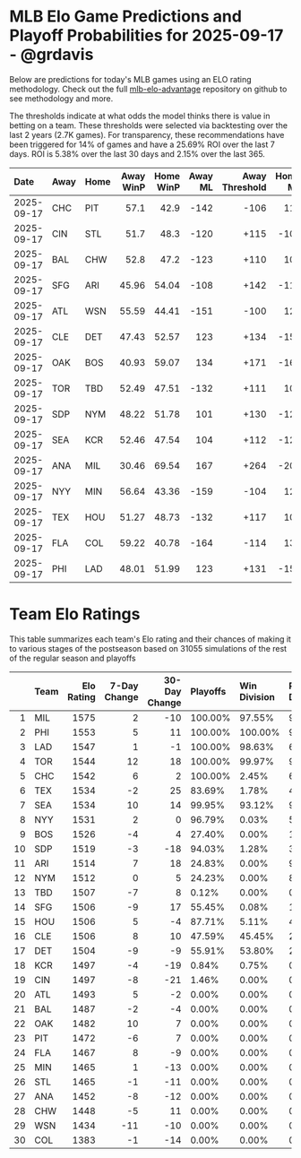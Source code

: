 # MLB Elo Game Predictions and Playoff Probabilities for 2025-09-17 - @grdavis
Below are predictions for today's MLB games using an ELO rating methodology. Check out the full [mlb-elo-advantage](https://github.com/grdavis/mlb-elo-advantage) repository on github to see methodology and more.

The thresholds indicate at what odds the model thinks there is value in betting on a team. These thresholds were selected via backtesting over the last 2 years (2.7K games). For transparency, these recommendations have been triggered for 14% of games and have a 25.69% ROI over the last 7 days. ROI is 5.38% over the last 30 days and 2.15% over the last 365.

| Date       | Away   | Home   |   Away WinP |   Home WinP |   Away ML |   Away Threshold |   Home ML |   Home Threshold |
|:-----------|:-------|:-------|------------:|------------:|----------:|-----------------:|----------:|-----------------:|
| 2025-09-17 | CHC    | PIT    |       57.1  |       42.9  |      -142 |             -106 |       117 |             +159 |
| 2025-09-17 | CIN    | STL    |       51.7  |       48.3  |      -120 |             +115 |      -101 |             +130 |
| 2025-09-17 | BAL    | CHW    |       52.8  |       47.2  |      -123 |             +110 |       101 |             +135 |
| 2025-09-17 | SFG    | ARI    |       45.96 |       54.04 |      -108 |             +142 |      -112 |             +105 |
| 2025-09-17 | ATL    | WSN    |       55.59 |       44.41 |      -151 |             -100 |       124 |             +150 |
| 2025-09-17 | CLE    | DET    |       47.43 |       52.57 |       123 |             +134 |      -150 |             +111 |
| 2025-09-17 | OAK    | BOS    |       40.93 |       59.07 |       134 |             +171 |      -166 |             -114 |
| 2025-09-17 | TOR    | TBD    |       52.49 |       47.51 |      -132 |             +111 |       108 |             +134 |
| 2025-09-17 | SDP    | NYM    |       48.22 |       51.78 |       101 |             +130 |      -124 |             +114 |
| 2025-09-17 | SEA    | KCR    |       52.46 |       47.54 |       104 |             +112 |      -125 |             +133 |
| 2025-09-17 | ANA    | MIL    |       30.46 |       69.54 |       167 |             +264 |      -208 |             -168 |
| 2025-09-17 | NYY    | MIN    |       56.64 |       43.36 |      -159 |             -104 |       128 |             +156 |
| 2025-09-17 | TEX    | HOU    |       51.27 |       48.73 |      -132 |             +117 |       108 |             +128 |
| 2025-09-17 | FLA    | COL    |       59.22 |       40.78 |      -164 |             -114 |       134 |             +172 |
| 2025-09-17 | PHI    | LAD    |       48.01 |       51.99 |       123 |             +131 |      -150 |             +113 |

# Team Elo Ratings
This table summarizes each team's Elo rating and their chances of making it to various stages of the postseason based on 31055 simulations of the rest of the regular season and playoffs

|    | Team   |   Elo Rating |   7-Day Change |   30-Day Change | Playoffs   | Win Division   | Reach Div. Rd.   | Reach CS   | Reach WS   | Win WS   |
|---:|:-------|-------------:|---------------:|----------------:|:-----------|:---------------|:-----------------|:-----------|:-----------|:---------|
|  1 | MIL    |         1575 |              2 |             -10 | 100.00%    | 97.55%         | 99.26%           | 66.11%     | 41.47%     | 28.05%   |
|  2 | PHI    |         1553 |              5 |              11 | 100.00%    | 100.00%        | 99.38%           | 57.43%     | 26.32%     | 15.47%   |
|  3 | LAD    |         1547 |              1 |              -1 | 100.00%    | 98.63%         | 65.73%           | 30.23%     | 13.04%     | 7.10%    |
|  4 | TOR    |         1544 |             12 |              18 | 100.00%    | 99.97%         | 99.98%           | 58.14%     | 33.97%     | 15.41%   |
|  5 | CHC    |         1542 |              6 |               2 | 100.00%    | 2.45%          | 63.44%           | 23.56%     | 11.35%     | 6.16%    |
|  6 | TEX    |         1534 |             -2 |              25 | 83.69%     | 1.78%          | 44.01%           | 21.01%     | 11.14%     | 4.35%    |
|  7 | SEA    |         1534 |             10 |              14 | 99.95%     | 93.12%         | 96.63%           | 55.96%     | 26.73%     | 10.53%   |
|  8 | NYY    |         1531 |              2 |               0 | 96.79%     | 0.03%          | 53.61%           | 23.59%     | 12.47%     | 4.82%    |
|  9 | BOS    |         1526 |             -4 |               4 | 27.40%     | 0.00%          | 13.44%           | 6.10%      | 2.88%      | 1.07%    |
| 10 | SDP    |         1519 |             -3 |             -18 | 94.03%     | 1.28%          | 35.66%           | 11.20%     | 4.38%      | 1.92%    |
| 11 | ARI    |         1514 |              7 |              18 | 24.83%     | 0.00%          | 9.06%            | 2.89%      | 0.90%      | 0.37%    |
| 12 | NYM    |         1512 |              0 |               5 | 24.23%     | 0.00%          | 8.44%            | 2.70%      | 0.80%      | 0.29%    |
| 13 | TBD    |         1507 |             -7 |               8 | 0.12%      | 0.00%          | 0.04%            | 0.01%      | 0.00%      | 0.00%    |
| 14 | SFG    |         1506 |             -9 |              17 | 55.45%     | 0.08%          | 18.64%           | 5.74%      | 1.71%      | 0.65%    |
| 15 | HOU    |         1506 |              5 |              -4 | 87.71%     | 5.11%          | 40.28%           | 14.87%     | 5.67%      | 1.73%    |
| 16 | CLE    |         1506 |              8 |              10 | 47.59%     | 45.45%         | 23.94%           | 9.28%      | 3.42%      | 0.99%    |
| 17 | DET    |         1504 |             -9 |              -9 | 55.91%     | 53.80%         | 27.67%           | 10.92%     | 3.68%      | 1.06%    |
| 18 | KCR    |         1497 |             -4 |             -19 | 0.84%      | 0.75%          | 0.41%            | 0.12%      | 0.04%      | 0.02%    |
| 19 | CIN    |         1497 |             -8 |             -21 | 1.46%      | 0.00%          | 0.39%            | 0.14%      | 0.03%      | 0.02%    |
| 20 | ATL    |         1493 |              5 |              -2 | 0.00%      | 0.00%          | 0.00%            | 0.00%      | 0.00%      | 0.00%    |
| 21 | BAL    |         1487 |             -2 |              -4 | 0.00%      | 0.00%          | 0.00%            | 0.00%      | 0.00%      | 0.00%    |
| 22 | OAK    |         1482 |             10 |               7 | 0.00%      | 0.00%          | 0.00%            | 0.00%      | 0.00%      | 0.00%    |
| 23 | PIT    |         1472 |             -6 |               7 | 0.00%      | 0.00%          | 0.00%            | 0.00%      | 0.00%      | 0.00%    |
| 24 | FLA    |         1467 |              8 |              -9 | 0.00%      | 0.00%          | 0.00%            | 0.00%      | 0.00%      | 0.00%    |
| 25 | MIN    |         1465 |              1 |             -13 | 0.00%      | 0.00%          | 0.00%            | 0.00%      | 0.00%      | 0.00%    |
| 26 | STL    |         1465 |             -1 |             -11 | 0.00%      | 0.00%          | 0.00%            | 0.00%      | 0.00%      | 0.00%    |
| 27 | ANA    |         1452 |             -8 |             -12 | 0.00%      | 0.00%          | 0.00%            | 0.00%      | 0.00%      | 0.00%    |
| 28 | CHW    |         1448 |             -5 |              11 | 0.00%      | 0.00%          | 0.00%            | 0.00%      | 0.00%      | 0.00%    |
| 29 | WSN    |         1434 |            -11 |             -10 | 0.00%      | 0.00%          | 0.00%            | 0.00%      | 0.00%      | 0.00%    |
| 30 | COL    |         1383 |             -1 |             -14 | 0.00%      | 0.00%          | 0.00%            | 0.00%      | 0.00%      | 0.00%    |